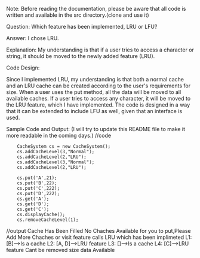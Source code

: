 Note: Before reading the documentation, please be aware that all code is written and available in the src directory.(clone and use it)

Question: Which feature has been implemented, LRU or LFU?

Answer: I chose LRU.

Explanation: My understanding is that if a user tries to access a character or string, it should be moved to the newly added feature (LRU).

Code Design:

Since I implemented LRU, my understanding is that both a normal cache and an LRU cache can be created according to the user's requirements for size. When a user uses the put method, all the data will be moved to all available caches. If a user tries to access any character, it will be moved to the LRU feature, which I have implemented. The code is designed in a way that it can be extended to include LFU as well, given that an interface is used.

Sample Code and Output: (I will try to update this README file to make it more readable in the coming days.)
//code


        CacheSystem cs = new CacheSystem();
        cs.addCacheLevel(3,"Normal");
        cs.addCacheLevel(2,"LRU");
        cs.addCacheLevel(3,"Normal");
        cs.addCacheLevel(2,"LRU");
        
        cs.put('A',21);
        cs.put('B',22);
        cs.put('C',222);
        cs.put('D',222);
        cs.get('A');
        cs.get('D');
        cs.get('C');
        cs.displayCache();
        cs.removeCacheLevel(1);

        
//output
Cache Has Been Filled
No Chaches Available for you to put,Please Add More Chaches or visit feature calls LRU which has been implimeted
L1: [B]-->Is a cache
L2: [A, D]-->LRU feature 
L3: []-->Is a cache
L4: [C]-->LRU feature 
Cant be removed size data Available

